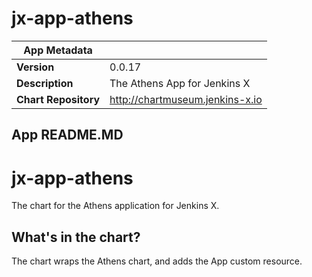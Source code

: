 # jx-app-athens

|App Metadata||
|---|---|
| **Version** | 0.0.17 |
| **Description** | The Athens App for Jenkins X |
| **Chart Repository** | http://chartmuseum.jenkins-x.io |

## App README.MD

# jx-app-athens

The chart for the Athens application for Jenkins X.

## What's in the chart?

The chart wraps the Athens chart, and adds the App custom resource.
